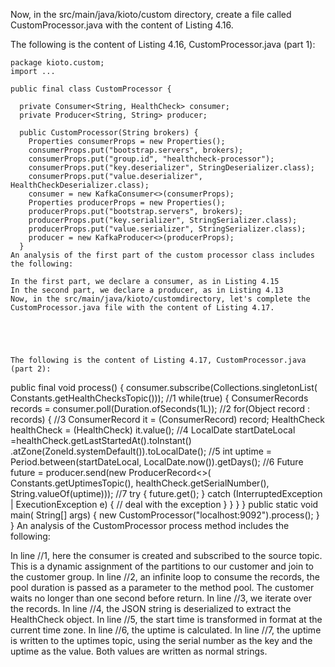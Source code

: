 Now, in the src/main/java/kioto/custom directory, create a file called CustomProcessor.java with the content of Listing 4.16.

The following is the content of Listing 4.16, CustomProcessor.java (part 1):

```
package kioto.custom;
import ...

public final class CustomProcessor {

  private Consumer<String, HealthCheck> consumer;
  private Producer<String, String> producer;

  public CustomProcessor(String brokers) {
    Properties consumerProps = new Properties();
    consumerProps.put("bootstrap.servers", brokers);
    consumerProps.put("group.id", "healthcheck-processor");
    consumerProps.put("key.deserializer", StringDeserializer.class);
    consumerProps.put("value.deserializer",                        HealthCheckDeserializer.class);
    consumer = new KafkaConsumer<>(consumerProps);
    Properties producerProps = new Properties();
    producerProps.put("bootstrap.servers", brokers);
    producerProps.put("key.serializer", StringSerializer.class);
    producerProps.put("value.serializer", StringSerializer.class);
    producer = new KafkaProducer<>(producerProps);
  }
An analysis of the first part of the custom processor class includes the following:

In the first part, we declare a consumer, as in Listing 4.15
In the second part, we declare a producer, as in Listing 4.13
Now, in the src/main/java/kioto/customdirectory, let's complete the CustomProcessor.java file with the content of Listing 4.17.

 

 

The following is the content of Listing 4.17, CustomProcessor.java (part 2):

```
public final void process() {
    consumer.subscribe(Collections.singletonList(
             Constants.getHealthChecksTopic()));           //1
    while(true) {
      ConsumerRecords records = consumer.poll(Duration.ofSeconds(1L)); //2
      for(Object record : records) {                 //3
        ConsumerRecord it = (ConsumerRecord) record;
        HealthCheck healthCheck = (HealthCheck) it.value(); //4
        LocalDate startDateLocal =healthCheck.getLastStartedAt().toInstant()
                 .atZone(ZoneId.systemDefault()).toLocalDate();         //5
        int uptime =
             Period.between(startDateLocal, LocalDate.now()).getDays();  //6
        Future future =
             producer.send(new ProducerRecord<>(
                              Constants.getUptimesTopic(),
                              healthCheck.getSerialNumber(),
                             String.valueOf(uptime)));                  //7
        try {
          future.get();
        } catch (InterruptedException | ExecutionException e) {
          // deal with the exception
        }
      }
    }
  }
  public static void main( String[] args) {
    new CustomProcessor("localhost:9092").process();
  }
}
An analysis of the CustomProcessor process method includes the following:

In line //1, here the consumer is created and subscribed to the source topic. This is a dynamic assignment of the partitions to our customer and join to the customer group.
In line //2, an infinite loop to consume the records, the pool duration is passed as a parameter to the method pool. The customer waits no longer than one second before return.
In line //3, we iterate over the records.
In line //4, the JSON string is deserialized to extract the HealthCheck object.
In line //5, the start time is transformed in format at the current time zone.
In line //6, the uptime is calculated.
In line //7, the uptime is written to the uptimes topic, using the serial number as the key and the uptime as the value. Both values are written as normal strings.
